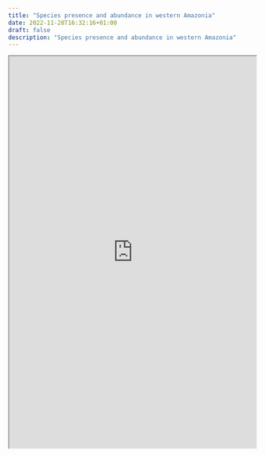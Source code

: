 ```yaml
---
title: "Species presence and abundance in western Amazonia"
date: 2022-11-28T16:32:16+01:00
draft: false
description: "Species presence and abundance in western Amazonia"
---
```


<iframe height="800" width="100%" src="https://puason.shinyapps.io/Species/"></iframe>
